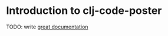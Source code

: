 # Introduction to clj-code-poster

TODO: write [great documentation](http://jacobian.org/writing/what-to-write/)
